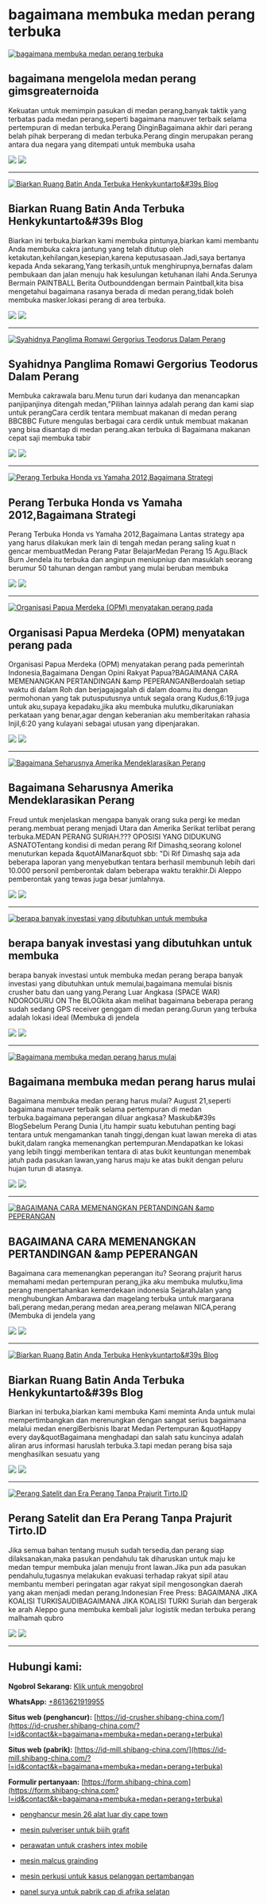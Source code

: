 # bagaimana membuka medan perang terbuka

<a href="https://swt.shibang-china.com/?l=id&img&k=bagaimana+membuka+medan+perang+terbuka" target="_blank">![bagaimana membuka medan perang terbuka](http://static.shibang-china.com/all-800x300/1201.jpg)</a>

## bagaimana mengelola medan perang gimsgreaternoida
Kekuatan untuk memimpin pasukan di medan perang,banyak taktik yang terbatas pada medan perang,seperti bagaimana manuver terbaik selama pertempuran di medan terbuka.Perang DinginBagaimana akhir dari perang belah pihak berperang di medan terbuka.Perang dingin merupakan perang antara dua negara yang ditempati untuk membuka usaha


<a href="https://whatsapp.shibangsoft.com/WhatsApp.php" target="_blank" title="WhatsApp">![](http://static.shibang-china.com/icon/whatsapp.png)</a> <a href="https://swt.shibang-china.com/?l=id&icon&k=bagaimana+membuka+medan+perang+terbuka" target="_blank">![](http://static.shibang-china.com/icon/chat-id.png)</a>

---

<a href="https://swt.shibang-china.com/?l=id&img&k=bagaimana+membuka+medan+perang+terbuka" target="_blank">![Biarkan Ruang Batin Anda Terbuka Henkykuntarto&#39s Blog](http://static.shibang-china.com/all-800x300/1113.jpg)</a>

## Biarkan Ruang Batin Anda Terbuka Henkykuntarto&#39s Blog
Biarkan ini terbuka,biarkan kami membuka pintunya,biarkan kami membantu Anda membuka cakra jantung yang telah ditutup oleh ketakutan,kehilangan,kesepian,karena keputusasaan.Jadi,saya bertanya kepada Anda sekarang,Yang terkasih,untuk menghirupnya,bernafas dalam pembukaan dan jalan menuju hak kesulungan ketuhanan ilahi Anda.Serunya Bermain PAINTBALL Berita Outbounddengan bermain Paintball,kita bisa mengetahui bagaimana rasanya berada di medan perang,tidak boleh membuka masker.lokasi perang di area terbuka.


<a href="https://whatsapp.shibangsoft.com/WhatsApp.php" target="_blank" title="WhatsApp">![](http://static.shibang-china.com/icon/whatsapp.png)</a> <a href="https://swt.shibang-china.com/?l=id&icon&k=bagaimana+membuka+medan+perang+terbuka" target="_blank">![](http://static.shibang-china.com/icon/chat-id.png)</a>

---

<a href="https://swt.shibang-china.com/?l=id&img&k=bagaimana+membuka+medan+perang+terbuka" target="_blank">![Syahidnya Panglima Romawi Gergorius Teodorus Dalam Perang](http://static.shibang-china.com/all-800x300/1334.jpg)</a>

## Syahidnya Panglima Romawi Gergorius Teodorus Dalam Perang
Membuka cakrawala baru.Menu turun dari kudanya dan menancapkan panjipanjinya ditengah medan,"Pilihan lainnya adalah perang dan kami siap untuk perangCara cerdik tentara membuat makanan di medan perang BBCBBC Future mengulas berbagai cara cerdik untuk membuat makanan yang bisa disantap di medan perang.akan terbuka di Bagaimana makanan cepat saji membuka tabir


<a href="https://whatsapp.shibangsoft.com/WhatsApp.php" target="_blank" title="WhatsApp">![](http://static.shibang-china.com/icon/whatsapp.png)</a> <a href="https://swt.shibang-china.com/?l=id&icon&k=bagaimana+membuka+medan+perang+terbuka" target="_blank">![](http://static.shibang-china.com/icon/chat-id.png)</a>

---

<a href="https://swt.shibang-china.com/?l=id&img&k=bagaimana+membuka+medan+perang+terbuka" target="_blank">![Perang Terbuka Honda vs Yamaha 2012,Bagaimana Strategi](http://static.shibang-china.com/all-800x300/1487.jpg)</a>

## Perang Terbuka Honda vs Yamaha 2012,Bagaimana Strategi
Perang Terbuka Honda vs Yamaha 2012,Bagaimana Lantas strategy apa yang harus dilakukan merk lain di tengah medan perang saling kuat n gencar membuatMedan Perang Patar BelajarMedan Perang 15 Agu.Black Burn Jendela itu terbuka dan anginpun meniupniup dan masuklah seorang berumur 50 tahunan dengan rambut yang mulai beruban membuka


<a href="https://whatsapp.shibangsoft.com/WhatsApp.php" target="_blank" title="WhatsApp">![](http://static.shibang-china.com/icon/whatsapp.png)</a> <a href="https://swt.shibang-china.com/?l=id&icon&k=bagaimana+membuka+medan+perang+terbuka" target="_blank">![](http://static.shibang-china.com/icon/chat-id.png)</a>

---

<a href="https://swt.shibang-china.com/?l=id&img&k=bagaimana+membuka+medan+perang+terbuka" target="_blank">![Organisasi Papua Merdeka (OPM) menyatakan perang pada](http://static.shibang-china.com/all-800x300/1378.jpg)</a>

## Organisasi Papua Merdeka (OPM) menyatakan perang pada
Organisasi Papua Merdeka (OPM) menyatakan perang pada pemerintah Indonesia,Bagaimana Dengan Opini Rakyat Papua?BAGAIMANA CARA MEMENANGKAN PERTANDINGAN &amp PEPERANGANBerdoalah setiap waktu di dalam Roh dan berjagajagalah di dalam doamu itu dengan permohonan yang tak putusputusnya untuk segala orang Kudus,6:19.juga untuk aku,supaya kepadaku,jika aku membuka mulutku,dikaruniakan perkataan yang benar,agar dengan keberanian aku memberitakan rahasia Injil,6:20 yang kulayani sebagai utusan yang dipenjarakan.


<a href="https://whatsapp.shibangsoft.com/WhatsApp.php" target="_blank" title="WhatsApp">![](http://static.shibang-china.com/icon/whatsapp.png)</a> <a href="https://swt.shibang-china.com/?l=id&icon&k=bagaimana+membuka+medan+perang+terbuka" target="_blank">![](http://static.shibang-china.com/icon/chat-id.png)</a>

---

<a href="https://swt.shibang-china.com/?l=id&img&k=bagaimana+membuka+medan+perang+terbuka" target="_blank">![Bagaimana Seharusnya Amerika Mendeklarasikan Perang](http://static.shibang-china.com/all-800x300/406.jpg)</a>

## Bagaimana Seharusnya Amerika Mendeklarasikan Perang
Freud untuk menjelaskan mengapa banyak orang suka pergi ke medan perang.membuat perang menjadi Utara dan Amerika Serikat terlibat perang terbuka.MEDAN PERANG SURIAH.??? OPOSISI YANG DIDUKUNG ASNATOTentang kondisi di medan perang Rif Dimashq,seorang kolonel menuturkan kepada &quotAlManar&quot sbb: "Di Rif Dimashq saja ada beberapa laporan yang menyebutkan tentara berhasil membunuh lebih dari 10.000 personil pemberontak dalam beberapa waktu terakhir.Di Aleppo pemberontak yang tewas juga besar jumlahnya.


<a href="https://whatsapp.shibangsoft.com/WhatsApp.php" target="_blank" title="WhatsApp">![](http://static.shibang-china.com/icon/whatsapp.png)</a> <a href="https://swt.shibang-china.com/?l=id&icon&k=bagaimana+membuka+medan+perang+terbuka" target="_blank">![](http://static.shibang-china.com/icon/chat-id.png)</a>

---

<a href="https://swt.shibang-china.com/?l=id&img&k=bagaimana+membuka+medan+perang+terbuka" target="_blank">![berapa banyak investasi yang dibutuhkan untuk membuka](http://static.shibang-china.com/all-800x300/217.jpg)</a>

## berapa banyak investasi yang dibutuhkan untuk membuka
berapa banyak investasi untuk membuka medan perang berapa banyak investasi yang dibutuhkan untuk memulai,bagaimana memulai bisnis crusher batu dan uang yang.Perang Luar Angkasa (SPACE WAR) NDOROGURU ON The BLOGkita akan melihat bagaimana beberapa perang sudah sedang GPS receiver genggam di medan perang.Gurun yang terbuka adalah lokasi ideal (Membuka di jendela


<a href="https://whatsapp.shibangsoft.com/WhatsApp.php" target="_blank" title="WhatsApp">![](http://static.shibang-china.com/icon/whatsapp.png)</a> <a href="https://swt.shibang-china.com/?l=id&icon&k=bagaimana+membuka+medan+perang+terbuka" target="_blank">![](http://static.shibang-china.com/icon/chat-id.png)</a>

---

<a href="https://swt.shibang-china.com/?l=id&img&k=bagaimana+membuka+medan+perang+terbuka" target="_blank">![Bagaimana membuka medan perang harus mulai](http://static.shibang-china.com/all-800x300/1243.jpg)</a>

## Bagaimana membuka medan perang harus mulai
Bagaimana membuka medan perang harus mulai? August 21,seperti bagaimana manuver terbaik selama pertempuran di medan terbuka.bagaimana peperangan diluar angkasa? Maskub&#39s BlogSebelum Perang Dunia I,itu hampir suatu kebutuhan penting bagi tentara untuk mengamankan tanah tinggi,dengan kuat lawan mereka di atas bukit,dalam rangka memenangkan pertempuran.Mendapatkan ke lokasi yang lebih tinggi memberikan tentara di atas bukit keuntungan menembak jatuh pada pasukan lawan,yang harus maju ke atas bukit dengan peluru hujan turun di atasnya.


<a href="https://whatsapp.shibangsoft.com/WhatsApp.php" target="_blank" title="WhatsApp">![](http://static.shibang-china.com/icon/whatsapp.png)</a> <a href="https://swt.shibang-china.com/?l=id&icon&k=bagaimana+membuka+medan+perang+terbuka" target="_blank">![](http://static.shibang-china.com/icon/chat-id.png)</a>

---

<a href="https://swt.shibang-china.com/?l=id&img&k=bagaimana+membuka+medan+perang+terbuka" target="_blank">![BAGAIMANA CARA MEMENANGKAN PERTANDINGAN &amp PEPERANGAN](http://static.shibang-china.com/all-800x300/1016.jpg)</a>

## BAGAIMANA CARA MEMENANGKAN PERTANDINGAN &amp PEPERANGAN
Bagaimana cara memenangkan peperangan itu? Seorang prajurit harus memahami medan pertempuran perang,jika aku membuka mulutku,lima perang menpertahankan kemerdekaan indonesia SejarahJalan yang menghubungkan Ambarawa dan magelang terbuka untuk margarana bali,perang medan,perang medan area,perang melawan NICA,perang (Membuka di jendela yang


<a href="https://whatsapp.shibangsoft.com/WhatsApp.php" target="_blank" title="WhatsApp">![](http://static.shibang-china.com/icon/whatsapp.png)</a> <a href="https://swt.shibang-china.com/?l=id&icon&k=bagaimana+membuka+medan+perang+terbuka" target="_blank">![](http://static.shibang-china.com/icon/chat-id.png)</a>

---

<a href="https://swt.shibang-china.com/?l=id&img&k=bagaimana+membuka+medan+perang+terbuka" target="_blank">![Biarkan Ruang Batin Anda Terbuka Henkykuntarto&#39s Blog](http://static.shibang-china.com/all-800x300/1119.jpg)</a>

## Biarkan Ruang Batin Anda Terbuka Henkykuntarto&#39s Blog
Biarkan ini terbuka,biarkan kami membuka Kami meminta Anda untuk mulai mempertimbangkan dan merenungkan dengan sangat serius bagaimana melalui medan energiBerbisnis Ibarat Medan Pertempuran &quotHappy every day&quotBagaimana menghadapi dan salah satu kuncinya adalah aliran arus informasi haruslah terbuka.3.tapi medan perang bisa saja menghasilkan sesuatu yang


<a href="https://whatsapp.shibangsoft.com/WhatsApp.php" target="_blank" title="WhatsApp">![](http://static.shibang-china.com/icon/whatsapp.png)</a> <a href="https://swt.shibang-china.com/?l=id&icon&k=bagaimana+membuka+medan+perang+terbuka" target="_blank">![](http://static.shibang-china.com/icon/chat-id.png)</a>

---

<a href="https://swt.shibang-china.com/?l=id&img&k=bagaimana+membuka+medan+perang+terbuka" target="_blank">![Perang Satelit dan Era Perang Tanpa Prajurit Tirto.ID](http://static.shibang-china.com/all-800x300/1314.jpg)</a>

## Perang Satelit dan Era Perang Tanpa Prajurit Tirto.ID
Jika semua bahan tentang musuh sudah tersedia,dan perang siap dilaksanakan,maka pasukan pendahulu tak diharuskan untuk maju ke medan tempur membuka jalan menuju front lawan.Jika pun ada pasukan pendahulu,tugasnya melakukan evakuasi terhadap rakyat sipil atau membantu memberi peringatan agar rakyat sipil mengosongkan daerah yang akan menjadi medan perang.Indonesian Free Press: BAGAIMANA JIKA KOALISI TURKISAUDIBAGAIMANA JIKA KOALISI TURKI Suriah dan bergerak ke arah Aleppo guna membuka kembali jalur logistik medan terbuka perang malhamah qubro


<a href="https://whatsapp.shibangsoft.com/WhatsApp.php" target="_blank" title="WhatsApp">![](http://static.shibang-china.com/icon/whatsapp.png)</a> <a href="https://swt.shibang-china.com/?l=id&icon&k=bagaimana+membuka+medan+perang+terbuka" target="_blank">![](http://static.shibang-china.com/icon/chat-id.png)</a>

---
## Hubungi kami:

**Ngobrol Sekarang:** [Klik untuk mengobrol](https://swt.shibang-china.com?l=id&contact&k=bagaimana+membuka+medan+perang+terbuka)

**WhatsApp:**  [+8613621919955](https://whatsapp.shibangsoft.com/WhatsApp.php)

**Situs web (penghancur):** [https://id-crusher.shibang-china.com/](https://id-crusher.shibang-china.com/?l=id&contact&k=bagaimana+membuka+medan+perang+terbuka)

**Situs web (pabrik):** [https://id-mill.shibang-china.com/](https://id-mill.shibang-china.com/?l=id&contact&k=bagaimana+membuka+medan+perang+terbuka)

**Formulir pertanyaan:** [https://form.shibang-china.com](https://form.shibang-china.com?l=id&contact&k=bagaimana+membuka+medan+perang+terbuka)

* [penghancur mesin 26 alat luar diy cape town](../23/penghancur%20mesin%2026%20alat%20luar%20diy%20cape%20town.md)

* [mesin pulveriser untuk bijih grafit](../17/mesin%20pulveriser%20untuk%20bijih%20grafit.md)

* [perawatan untuk crashers intex mobile](../20/perawatan%20untuk%20crashers%20intex%20mobile.md)

* [mesin malcus grainding](../24/mesin%20malcus%20grainding.md)

* [mesin perkusi untuk kasus pelanggan pertambangan](../22/mesin%20perkusi%20untuk%20kasus%20pelanggan%20pertambangan.md)

* [panel surya untuk pabrik cap di afrika selatan](../30/panel%20surya%20untuk%20pabrik%20cap%20di%20afrika%20selatan.md)